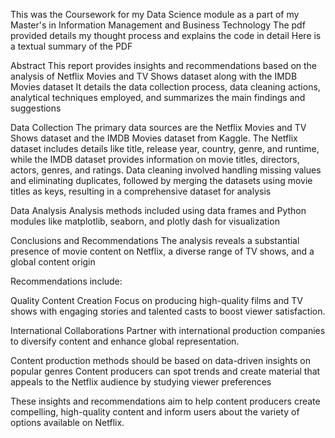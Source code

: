 This was the Coursework for my Data Science module as a part of my Master's in Information Management and Business Technology
The pdf provided details my thought process and explains the code in detail
Here is a textual summary of the PDF 

Abstract
This report provides insights and recommendations based on the analysis of Netflix Movies and TV Shows dataset along with the IMDB Movies dataset
It details the data collection process, data cleaning actions, analytical techniques employed, and summarizes the main findings and suggestions

Data Collection
The primary data sources are the Netflix Movies and TV Shows dataset and the IMDB Movies dataset from Kaggle. The Netflix dataset includes details like title,
release year, country, genre, and runtime, while the IMDB dataset provides information on movie titles, directors, actors, genres, and ratings. Data cleaning
involved handling missing values and eliminating duplicates, followed by merging the datasets using movie titles as keys, resulting in a comprehensive dataset for analysis

Data Analysis
Analysis methods included using data frames and Python modules like matplotlib, seaborn, and plotly dash for visualization

Conclusions and Recommendations
The analysis reveals a substantial presence of movie content on Netflix, a diverse range of TV shows, and a global content origin

Recommendations include:

Quality Content Creation 
Focus on producing high-quality films and TV shows with engaging stories and talented casts to boost viewer satisfaction.

International Collaborations
Partner with international production companies to diversify content and enhance global representation.

Content production methods should be based on data-driven insights on popular genres
Content producers can spot trends and create material that appeals to the Netflix audience by studying viewer preferences


These insights and recommendations aim to help content producers create compelling, high-quality content and inform users about the variety of options available on Netflix.






